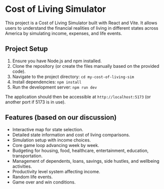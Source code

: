 # Cost of Living Simulator

This project is a Cost of Living Simulator built with React and Vite. It allows users to understand the financial realities of living in different states across America by simulating income, expenses, and life events.

## Project Setup

1.  Ensure you have Node.js and npm installed.
2.  Clone the repository (or create the files manually based on the provided code).
3.  Navigate to the project directory: `cd my-cost-of-living-sim`
4.  Install dependencies: `npm install`
5.  Run the development server: `npm run dev`

The application should then be accessible at `http://localhost:5173` (or another port if 5173 is in use).

## Features (based on our discussion)
* Interactive map for state selection.
* Detailed state information and cost of living comparisons.
* Simulation setup with income choices.
* Core game loop advancing week by week.
* Budgeting for housing, food, healthcare, entertainment, education, transportation.
* Management of dependents, loans, savings, side hustles, and wellbeing activities.
* Productivity level system affecting income.
* Random life events.
* Game over and win conditions.